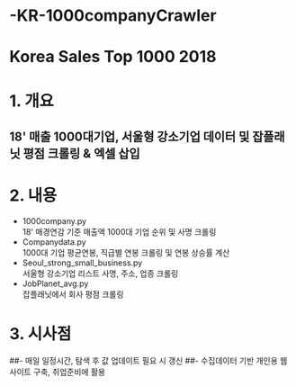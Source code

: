 # -KR-1000companyCrawler
# Korea Sales Top 1000 2018


# 1. 개요
  ## 18' 매출 1000대기업, 서울형 강소기업 데이터 및 잡플래닛 평점 크롤링 & 엑셀 삽입
  
# 2. 내용

  - 1000company.py  
  18' 매경연감 기준 매출액 1000대 기업 순위 및 사명 크롤링
  - Companydata.py  
  1000대 기업 평균연봉, 직급별 연봉 크롤링 및 연봉 상승률 계산
 - Seoul_strong_small_business.py  
  서울형 강소기업 리스트 사명, 주소, 업종 크롤링
  - JobPlanet_avg.py  
  잡플래닛에서 회사 평점 크롤링
  
# 3. 시사점
  ##- 매일 일정시간, 탐색 후 값 업데이트 필요 시 갱신
  ##- 수집데이터 기반 개인용 웹사이트 구축, 취업준비에 활용
  
  
 
